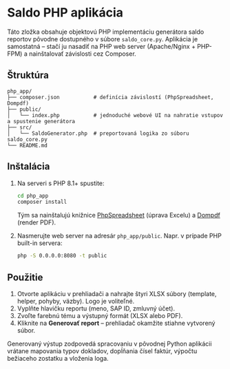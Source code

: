 # Saldo PHP aplikácia

Táto zložka obsahuje objektovú PHP implementáciu generátora saldo reportov pôvodne dostupného v súbore `saldo_core.py`. Aplikácia je samostatná – stačí ju nasadiť na PHP web server (Apache/Nginx + PHP-FPM) a nainštalovať závislosti cez Composer.

## Štruktúra

```
php_app/
├── composer.json           # definícia závislostí (PhpSpreadsheet, Dompdf)
├── public/
│   └── index.php           # jednoduché webové UI na nahratie vstupov a spustenie generátora
├── src/
│   └── SaldoGenerator.php  # preportovaná logika zo súboru saldo_core.py
└── README.md
```

## Inštalácia

1. Na serveri s PHP 8.1+ spustite:
   ```bash
   cd php_app
   composer install
   ```
   Tým sa nainštalujú knižnice [PhpSpreadsheet](https://phpspreadsheet.readthedocs.io) (úprava Excelu) a [Dompdf](https://github.com/dompdf/dompdf) (render PDF).

2. Nasmerujte web server na adresár `php_app/public`. Napr. v prípade PHP built-in servera:
   ```bash
   php -S 0.0.0.0:8080 -t public
   ```

## Použitie

1. Otvorte aplikáciu v prehliadači a nahrajte štyri XLSX súbory (template, helper, pohyby, väzby). Logo je voliteľné.
2. Vyplňte hlavičku reportu (meno, SAP ID, zmluvný účet).
3. Zvoľte farebnú tému a výstupný formát (XLSX alebo PDF).
4. Kliknite na **Generovať report** – prehliadač okamžite stiahne vytvorený súbor.

Generovaný výstup zodpovedá spracovaniu v pôvodnej Python aplikácii vrátane mapovania typov dokladov, dopĺňania čísel faktúr, výpočtu bežiaceho zostatku a vloženia loga.
